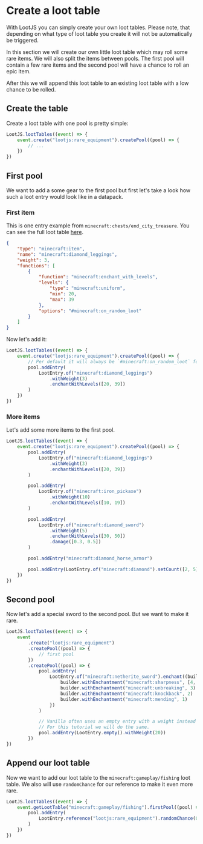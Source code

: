 # Create a loot table

With LootJS you can simply create your own loot tables. Please note, that depending on what type of loot table you create it will not be automatically be triggered.

In this section we will create our own little loot table which may roll some rare items. We will also split the items between pools. The first pool will contain a few rare items and the second pool will have a chance to roll an epic item.

After this we will append this loot table to an existing loot table with a low chance to be rolled.

## Create the table

Create a loot table with one pool is pretty simple:

```js
LootJS.lootTables((event) => {
    event.create("lootjs:rare_equipment").createPool((pool) => {
        // ...
    })
})
```

## First pool

We want to add a some gear to the first pool but first let's take a look how such a loot entry would look like in a datapack.

### First item

This is one entry example from `minecraft:chests/end_city_treasure`. You can see the full loot table [here](https://misode.github.io/loot-table/?version=1.21&preset=chests/end_city_treasure).

```json
{
    "type": "minecraft:item",
    "name": "minecraft:diamond_leggings",
    "weight": 3,
    "functions": [
        {
            "function": "minecraft:enchant_with_levels",
            "levels": {
                "type": "minecraft:uniform",
                "min": 20,
                "max": 39
            },
            "options": "#minecraft:on_random_loot"
        }
    ]
}
```

Now let's add it:

```js
LootJS.lootTables((event) => {
    event.create("lootjs:rare_equipment").createPool((pool) => {
        // Per default it will always be `#minecraft:on_random_loot` for `enchantWithLevels`
        pool.addEntry(
            LootEntry.of("minecraft:diamond_leggings")
                .withWeight(3)
                .enchantWithLevels([20, 39])
        )
    })
})
```

### More items

Let's add some more items to the first pool.

```js
LootJS.lootTables((event) => {
    event.create("lootjs:rare_equipment").createPool((pool) => {
        pool.addEntry(
            LootEntry.of("minecraft:diamond_leggings")
                .withWeight(3)
                .enchantWithLevels([20, 39])
        )

        pool.addEntry(
            LootEntry.of("minecraft:iron_pickaxe")
                .withWeight(10)
                .enchantWithLevels([10, 19])
        )

        pool.addEntry(
            LootEntry.of("minecraft:diamond_sword")
                .withWeight(5)
                .enchantWithLevels([30, 50])
                .damage([0.3, 0.5])
        )

        pool.addEntry("minecraft:diamond_horse_armor")

        pool.addEntry(LootEntry.of("minecraft:diamond").setCount([2, 5]))
    })
})
```

## Second pool

Now let's add a special sword to the second pool. But we want to make it rare.

```js
LootJS.lootTables((event) => {
    event
        .create("lootjs:rare_equipment")
        .createPool((pool) => {
            // first pool
        })
        .createPool((pool) => {
            pool.addEntry(
                LootEntry.of("minecraft:netherite_sword").enchant((builder) => {
                    builder.withEnchantment("minecraft:sharpness", [4, 5])
                    builder.withEnchantment("minecraft:unbreaking", 3)
                    builder.withEnchantment("minecraft:knockback", 2)
                    builder.withEnchantment("minecraft:mending", 1)
                })
            )

            // Vanilla often uses an empty entry with a weight instead of `randomChance`
            // For this tutorial we will do the same.
            pool.addEntry(LootEntry.empty().withWeight(20))
        })
})
```

## Append our loot table

Now we want to add our loot table to the `minecraft:gameplay/fishing` loot table. We also will use `randomChance` for our reference to make it even more rare.

```js
LootJS.lootTables((event) => {
    event.getLootTable("minecraft:gameplay/fishing").firstPool((pool) => {
        pool.addEntry(
            LootEntry.reference("lootjs:rare_equipment").randomChance(0.1)
        )
    })
})
```
